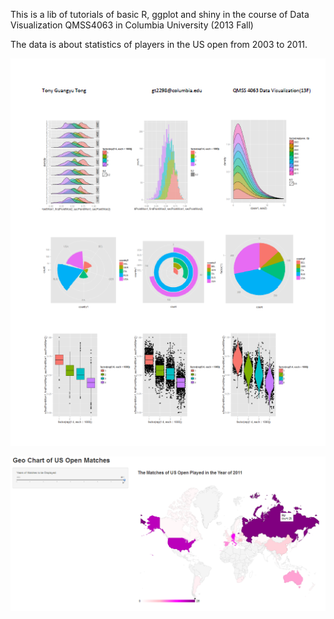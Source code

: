 This is a lib of tutorials of basic R, ggplot and shiny in the course of Data Visualization QMSS4063 in Columbia University (2013 Fall)

The data is about statistics of players in the US open from 2003 to 2011.

![alt tag](/ggplot2.png "Example in ggplot2 tutorial")

![alt tag](/shiny.png "Example in Shiny tutorial")
